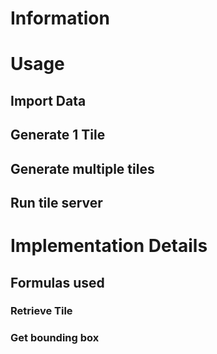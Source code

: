 # Information

# Usage

## Import Data

## Generate 1 Tile

## Generate multiple tiles

## Run tile server

# Implementation Details

## Formulas used

### Retrieve Tile

### Get bounding box
